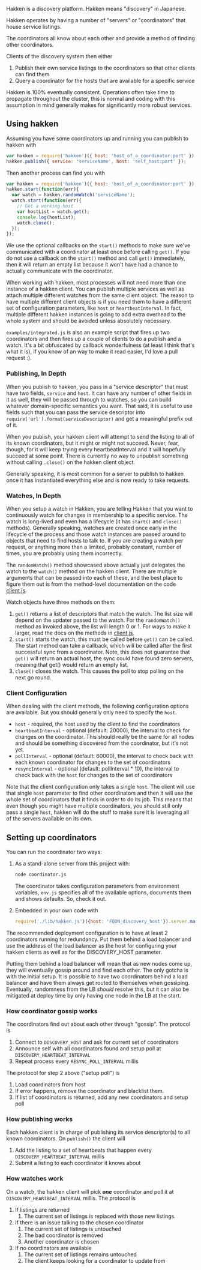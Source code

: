 Hakken is a discovery platform.  Hakken means "discovery" in Japanese.

Hakken operates by having a number of "servers" or "coordinators" that house service listings.

The coordinators all know about each other and provide a method of finding other coordinators.

Clients of the discovery system then either 

1. Publish their own service listings to the coordinators so that other clients can find them
2. Query a coordinator for the hosts that are available for a specific service

Hakken is 100% eventually consistent.  Operations often take time to propagate throughout the cluster, this is normal and coding with this assumption in mind generally makes for significantly more robust services.

## Using hakken

Assuming you have some coordinators up and running you can publish to hakken with

``` javascript
var hakken = require('hakken')({ host: 'host_of_a_coordinator:port' }).client.make();
hakken.publish({ service: 'serviceName', host: 'self_host:port' });
```

Then another process can find you with

``` javascript
var hakken = require('hakken')({ host: 'host_of_a_coordinator:port' }).client.make();
hakken.start(function(err){
  var watch = hakken.randomWatch('serviceName');
  watch.start(function(err){
    // Get a working host
    var hostList = watch.get();
    console.log(hostList);
    watch.close();
  });
});
```

We use the optional callbacks on the `start()` methods to make sure we've communicated with a coordinator at least once before calling `get()`.  If you do not use a callback on the `start()` method and call `get()` immediately, then it will return an empty list because it won't have had a chance to actually communicate with the coordinator.

When working with hakken, most processes will not need more than one instance of a hakken client.  You can publish multiple services as well as attach multiple different watches from the same client object.  The reason to have multiple different client objects is if you need them to have a different set of configuration parameters, like `host` or `heartbeatInterval`.  In fact, multiple different hakken instances is going to add extra overhead to the whole system and should be avoided unless absolutely necessary.

`examples/integrated.js` is also an example script that fires up two coordinators and then fires up a couple of clients to do a publish and a watch.  It's a bit obfuscated by callback wonderfulness (at least I think that's what it is), if you know of an way to make it read easier, I'd love a pull request :).

### Publishing, In Depth

When you publish to hakken, you pass in a "service descriptor" that must have two fields, `service` and `host`.  It can have any number of other fields in it as well, they will be passed through to watches, so you can build whatever domain-specific semantics you want.  That said, it is useful to use fields such that you can pass the service descriptor into `require('url').format(serviceDescriptor)` and get a meaningful prefix out of it.

When you publish, your hakken client will attempt to send the listing to all of its known coordinators, but it might or might not succeed.  Never, fear, though, for it will keep trying every heartbeatInterval and it will hopefully succeed at some point.  There is currently no way to unpublish something without calling `.close()` on the hakken client object.

Generally speaking, it is most common for a server to publish to hakken once it has instantiated everything else and is now ready to take requests.

### Watches, In Depth

When you setup a watch in Hakken, you are telling Hakken that you want to continuously watch for changes in membership to a specific service.  The watch is long-lived and even has a lifecycle (it has `start()` and `close()` methods).  Generally speaking, watches are created once early in the lifecycle of the process and those watch instances are passed around to objects that need to find hosts to talk to.  If you are creating a watch per request, or anything more than a limited, probably constant, number of times, you are probably using them incorrectly.

The `randomWatch()` method showcased above actually just delegates the watch to the `watch()` method on the hakken client.  There are multiple arguments that can be passed into each of these, and the best place to figure them out is from the method-level documentation on the code [client.js](https://github.com/tidepool-org/hakken/blob/master/lib/client/client.js#L304).

Watch objects have three methods on them:

1. `get()` returns a list of descriptors that match the watch.  The list size will depend on the updater passed to the watch.  For the `randomWatch()` method as invoked above, the list will length 0 or 1.  For ways to make it larger, read the docs on the methods in [client.js](https://github.com/tidepool-org/hakken/blob/master/lib/client/client.js#L383).
2. `start()` starts the watch, this must be called before `get()` can be called.  The start method can take a callback, which will be called after the first successful sync from a coordinator.  Note, this does not guarantee that `get()` will return an actual host, the sync could have found zero servers, meaning that get() would return an empty list.
3. `close()` closes the watch.  This causes the poll to stop polling on the next go round.

### Client Configuration

When dealing with the client methods, the following configuration options are available.  But you should generally only need to specify the `host`.

* `host` - required, the host used by the client to find the coordinators
* `heartbeatInterval` - optional (default: 20000), the interval to check for changes on the coordinator.  This should really be the same for all nodes and should be something discovered from the coordinator, but it's not yet.
* `pollInterval` - optional (default: 60000), the interval to check back with each known coordinator for changes to the set of coordinators
* `resyncInterval` - optional (default: pollInterval * 10), the interval to check back with the `host` for changes to the set of coordinators

Note that the client configuration only takes a single `host`.  The client will use that single `host` parameter to find other coordinators and then it will use the whole set of coordinators that it finds in order to do its job.  This means that even though you might have multiple coordinators, you should still only pass a single `host`, hakken will do the stuff to make sure it is leveraging all of the servers available on its own.

## Setting up coordinators

You can run the coordinator two ways:

1. As a stand-alone server from this project with:

    ``` bash
    node coordinator.js
    ```

    The coordinator takes configuration parameters from environment variables, `env.js` specifies all of the available options, documents them and shows defaults.  So, check it out.

2. Embedded in your own code with

    ``` javascript
    require('./lib/hakken.js')({host: 'FQDN_discovery_host'}).server.makeSimple('localhost', 123456).start();
    ```

The recommended deployment configuration is to have at least 2 coordinators running for redundancy.  Put them behind a load balancer and use the address of the load balancer as the host for configuring your hakken clients as well as for the DISCOVERY_HOST parameter.

Putting them behind a load balancer will mean that as new nodes come up, they will eventually gossip around and find each other.  The only gotcha is with the initial setup.  It is possible to have two coordinators behind a load balancer and have them always get routed to themselves when gossiping.  Eventually, randomness from the LB *should* resolve this, but it can also be mitigated at deploy time by only having one node in the LB at the start.

### How coordinator gossip works

The coordinators find out about each other through "gossip".  The protocol is

1. Connect to `DISCOVERY_HOST` and ask for current set of coordinators
2. Announce self with all coordinators found and setup poll at `DISCOVERY_HEARTBEAT_INTERVAL`
3. Repeat process every `RESYNC_POLL_INTERVAL` millis

The protocol for step 2 above ("setup poll") is

1. Load coordinators from host
2. If error happens, remove the coordinator and blacklist them.
3. If list of coordinators is returned, add any new coordinators and setup poll

### How publishing works

Each hakken client is in charge of publishing its service descriptor(s) to all known coordinators.  On `publish()` the client will

1. Add the listing to a set of heartbeats that happen every `DISCOVERY_HEARTBEAT_INTERVAL` millis
2. Submit a listing to each coordinator it knows about

### How watches work

On a watch, the hakken client will pick ***one*** coordinator and poll it at `DISCOVERY_HEARTBEAT_INTERVAL` millis.  The protocol is

1. If listings are returned
    1. The current set of listings is replaced with those new listings.
2. If there is an issue talking to the chosen coordinator
    1. The current set of listings is untouched
    1. The bad coordinator is removed
    1. Another coordinator is chosen
3. If no coordinators are available
    1. The current set of listings remains untouched
    1. The client keeps looking for a coordinator to update from
